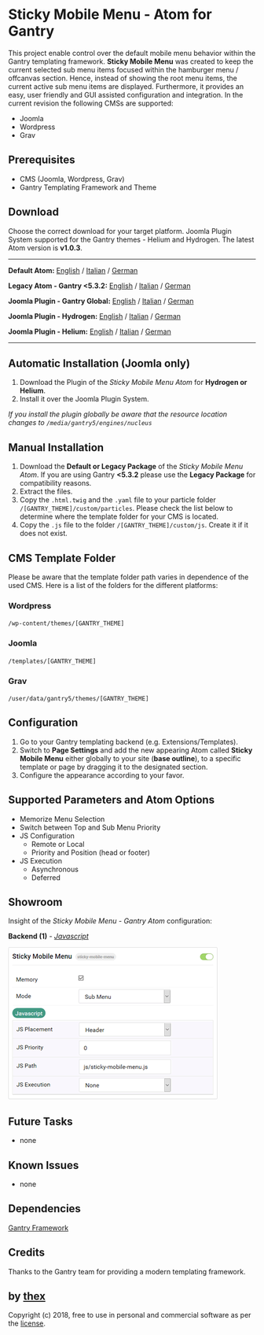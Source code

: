 # Sticky Mobile Menu - Atom for Gantry
This project enable control over the default mobile menu behavior within the Gantry templating framework. **Sticky Mobile Menu** was created to keep the current selected sub menu items focused within the hamburger menu / offcanvas section. Hence, instead of showing the root menu items, the current active sub menu items are displayed. Furthermore, it provides an easy, user friendly and GUI assisted configuration and integration. In the current revision the following CMSs are supported:
* Joomla
* Wordpress
* Grav

## Prerequisites
* CMS (Joomla, Wordpress, Grav)
* Gantry Templating Framework and Theme

## Download
Choose the correct download for your target platform. Joomla Plugin System supported for the Gantry themes - Helium and Hydrogen. The latest Atom version is **v1.0.3**.
___
**Default Atom:**
[English](https://github.com/thexmanxyz/Sticky-Mobile-Menu-Gantry/releases/download/v1.0.3/smm.atom.only.EN.v1.0.3.zip) / [Italian](https://github.com/thexmanxyz/Sticky-Mobile-Menu-Gantry/releases/download/v1.0.3/smm.atom.only.IT.v1.0.3.zip) / [German](https://github.com/thexmanxyz/Sticky-Mobile-Menu-Gantry/releases/download/v1.0.3/smm.atom.only.DE.v1.0.3.zip)

**Legacy Atom - Gantry <5.3.2:**
[English](https://github.com/thexmanxyz/Sticky-Mobile-Menu-Gantry/releases/download/v1.0.3/smm.atom.only.legacy.EN.v1.0.3.zip) / [Italian](https://github.com/thexmanxyz/Sticky-Mobile-Menu-Gantry/releases/download/v1.0.3/smm.atom.only.legacy.IT.v1.0.3.zip) / [German](https://github.com/thexmanxyz/Sticky-Mobile-Menu-Gantry/releases/download/v1.0.3/smm.atom.only.legacy.DE.v1.0.3.zip)

**Joomla Plugin - Gantry Global:**
[English](https://github.com/thexmanxyz/Sticky-Mobile-Menu-Gantry/releases/download/v1.0.3/smm.j3.global.EN.v1.0.3.zip) / [Italian](https://github.com/thexmanxyz/Sticky-Mobile-Menu-Gantry/releases/download/v1.0.3/smm.j3.global.IT.v1.0.3.zip) / [German](https://github.com/thexmanxyz/Sticky-Mobile-Menu-Gantry/releases/download/v1.0.3/smm.j3.global.DE.v1.0.3.zip)

**Joomla Plugin - Hydrogen:**
[English](https://github.com/thexmanxyz/Sticky-Mobile-Menu-Gantry/releases/download/v1.0.3/smm.j3.hydrogen.EN.v1.0.3.zip) / [Italian](https://github.com/thexmanxyz/Sticky-Mobile-Menu-Gantry/releases/download/v1.0.3/smm.j3.hydrogen.IT.v1.0.3.zip) / [German](https://github.com/thexmanxyz/Sticky-Mobile-Menu-Gantry/releases/download/v1.0.3/smm.j3.hydrogen.DE.v1.0.3.zip)

**Joomla Plugin - Helium:**
[English](https://github.com/thexmanxyz/Sticky-Mobile-Menu-Gantry/releases/download/v1.0.3/smm.j3.helium.EN.v1.0.3.zip) / [Italian](https://github.com/thexmanxyz/Sticky-Mobile-Menu-Gantry/releases/download/v1.0.3/smm.j3.helium.IT.v1.0.3.zip) / [German](https://github.com/thexmanxyz/Sticky-Mobile-Menu-Gantry/releases/download/v1.0.3/smm.j3.helium.DE.v1.0.3.zip)
___

## Automatic Installation (Joomla only)
1. Download the Plugin of the *Sticky Mobile Menu Atom* for **Hydrogen or Helium**.
2. Install it over the Joomla Plugin System.

*If you install the plugin globally be aware that the resource location changes to `/media/gantry5/engines/nucleus`*

## Manual Installation
1. Download the **Default or Legacy Package** of the *Sticky Mobile Menu Atom*. If you are using Gantry **<5.3.2** please use the **Legacy Package** for compatibility reasons.
2. Extract the files.
3. Copy the `.html.twig` and the `.yaml` file to your particle folder `/[GANTRY_THEME]/custom/particles`. Please check the list below to determine where the template folder for your CMS is located.
4. Copy the `.js` file to the folder `/[GANTRY_THEME]/custom/js`. Create it if it does not exist.

## CMS Template Folder
Please be aware that the template folder path varies in dependence of the used CMS. Here is a list of the folders for the different platforms:

### Wordpress
`/wp-content/themes/[GANTRY_THEME]`

### Joomla
`/templates/[GANTRY_THEME]`

### Grav
`/user/data/gantry5/themes/[GANTRY_THEME]`

## Configuration
1. Go to your Gantry templating backend (e.g. Extensions/Templates).
2. Switch to **Page Settings** and add the new appearing Atom called **Sticky Mobile Menu** either globally to your site (**base outline**), to a specific template or page by dragging it to the designated section.
3. Configure the appearance according to your favor.

## Supported Parameters and Atom Options
* Memorize Menu Selection
* Switch between Top and Sub Menu Priority
* JS Configuration
  * Remote or Local
  * Priority and Position (head or footer)
* JS Execution
  * Asynchronous
  * Deferred

## Showroom
Insight of the *Sticky Mobile Menu - Gantry Atom* configuration:

**Backend (1)** - *[Javascript](/screenshots/backend_js.png)*

![1](/screenshots/backend_js.png)

## Future Tasks
* none

## Known Issues
* none

## Dependencies
[Gantry Framework](http://gantry.org/)

## Credits
Thanks to the Gantry team for providing a modern templating framework.

## by [thex](https://github.com/thexmanxyz)
Copyright (c) 2018, free to use in personal and commercial software as per the [license](/LICENSE.md).
